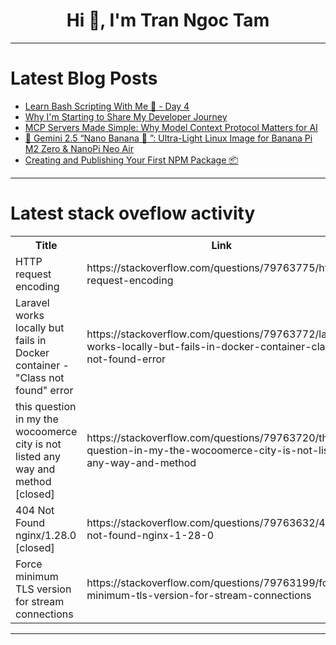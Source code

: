 <h1 align="center">Hi 👋, I'm Tran Ngoc Tam</h1>

---

# Latest Blog Posts 
<!-- BLOG-POST-LIST:START -->
- [Learn Bash Scripting With Me 🚀 - Day 4](https://dev.to/babsarena/learn-bash-scripting-with-me-day-4-fo7)
- [Why I&#39;m Starting to Share My Developer Journey](https://dev.to/navidreza80/why-im-starting-to-share-my-developer-journey-3lah)
- [MCP Servers Made Simple: Why Model Context Protocol Matters for AI](https://dev.to/snehalkadwe/mcp-servers-made-simple-why-model-context-protocol-matters-for-ai-1ppf)
- [🚀 Gemini 2.5 “Nano Banana 🍌 ”: Ultra-Light Linux Image for Banana Pi M2 Zero &amp; NanoPi Neo Air](https://dev.to/hemant_007/gemini-25-nano-banana-ultra-light-linux-image-for-banana-pi-m2-zero-nanopi-neo-air-4bj2)
- [Creating and Publishing Your First NPM Package 📦](https://dev.to/raksbisht/creating-and-publishing-your-first-npm-package-27ih)
<!-- BLOG-POST-LIST:END -->

---

# Latest stack oveflow activity
<table>
  <tr><th>Title</th><th>Link</th></tr>
  <!-- STACKOVERFLOW:START --><tr><td>HTTP request encoding</td><td>https://stackoverflow.com/questions/79763775/http-request-encoding</td></tr><tr><td>Laravel works locally but fails in Docker container - &quot;Class not found&quot; error</td><td>https://stackoverflow.com/questions/79763772/laravel-works-locally-but-fails-in-docker-container-class-not-found-error</td></tr><tr><td>this question in my the wocoomerce city is not listed any way and method [closed]</td><td>https://stackoverflow.com/questions/79763720/this-question-in-my-the-wocoomerce-city-is-not-listed-any-way-and-method</td></tr><tr><td>404 Not Found nginx/1.28.0 [closed]</td><td>https://stackoverflow.com/questions/79763632/404-not-found-nginx-1-28-0</td></tr><tr><td>Force minimum TLS version for stream connections</td><td>https://stackoverflow.com/questions/79763199/force-minimum-tls-version-for-stream-connections</td></tr><!-- STACKOVERFLOW:END -->
</table>

---


